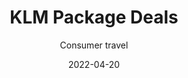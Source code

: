 ---
title: "KLM Package Deals"
subtitle: "Consumer travel"
date: 2022-04-20
thumb: https://cdn.dribbble.com/users/287789/screenshots/8837317/media/86363cee21216798e100e99fc54cc68b.png?compress=1&resize=1600x1200&vertical=top
---